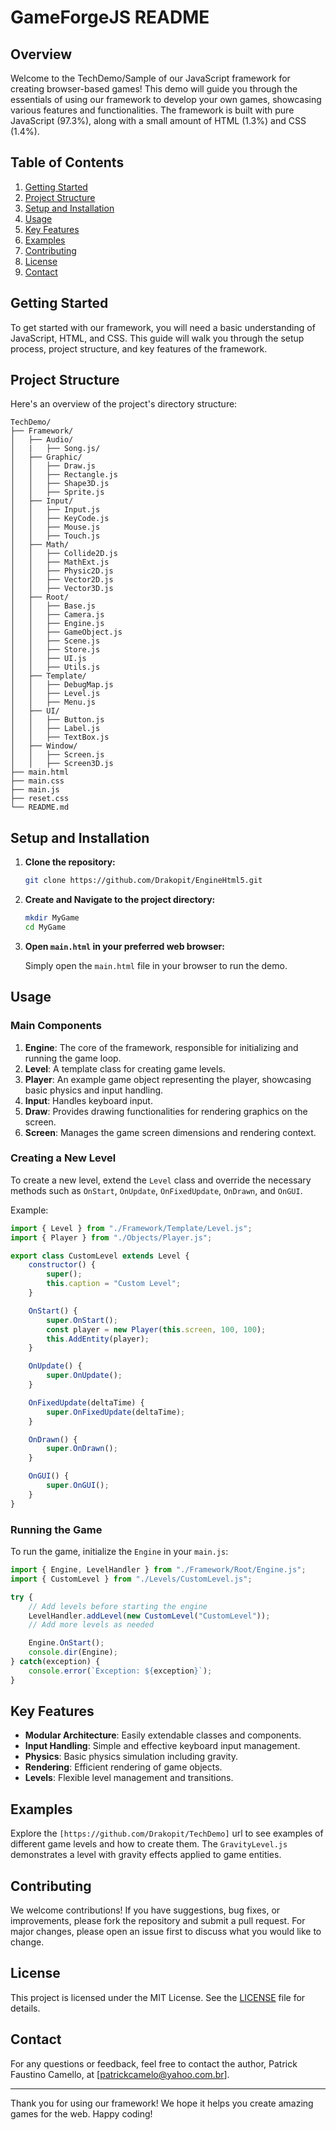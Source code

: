 # GameForgeJS README

## Overview

Welcome to the TechDemo/Sample of our JavaScript framework for creating browser-based games! This demo will guide you through the essentials of using our framework to develop your own games, showcasing various features and functionalities. The framework is built with pure JavaScript (97.3%), along with a small amount of HTML (1.3%) and CSS (1.4%).

## Table of Contents

1. [Getting Started](#getting-started)
2. [Project Structure](#project-structure)
3. [Setup and Installation](#setup-and-installation)
4. [Usage](#usage)
5. [Key Features](#key-features)
6. [Examples](#examples)
7. [Contributing](#contributing)
8. [License](#license)
9. [Contact](#contact)

## Getting Started

To get started with our framework, you will need a basic understanding of JavaScript, HTML, and CSS. This guide will walk you through the setup process, project structure, and key features of the framework.

## Project Structure

Here's an overview of the project's directory structure:

```
TechDemo/
├── Framework/
│   ├── Audio/
│   |   ├── Song.js/
│   ├── Graphic/
│   │   ├── Draw.js
│   │   ├── Rectangle.js
│   │   ├── Shape3D.js
│   │   ├── Sprite.js
│   ├── Input/
│   │   ├── Input.js
│   │   ├── KeyCode.js
│   │   ├── Mouse.js
│   │   ├── Touch.js
│   ├── Math/
│   │   ├── Collide2D.js
│   │   ├── MathExt.js
│   │   ├── Physic2D.js
│   │   ├── Vector2D.js
│   │   ├── Vector3D.js
│   ├── Root/
│   │   ├── Base.js
│   │   ├── Camera.js
│   │   ├── Engine.js
│   │   ├── GameObject.js
│   │   ├── Scene.js
│   │   ├── Store.js
│   │   ├── UI.js
│   │   ├── Utils.js
│   ├── Template/
│   │   ├── DebugMap.js
│   │   ├── Level.js
│   │   ├── Menu.js
│   ├── UI/
│   │   ├── Button.js
│   │   ├── Label.js
│   │   ├── TextBox.js
│   ├── Window/
│   │   ├── Screen.js
│   │   ├── Screen3D.js
├── main.html
├── main.css
├── main.js
├── reset.css
└── README.md
```

## Setup and Installation

1. **Clone the repository:**

   ```sh
   git clone https://github.com/Drakopit/EngineHtml5.git
   ```

2. **Create and Navigate to the project directory:**

   ```sh
   mkdir MyGame
   cd MyGame
   ```

3. **Open `main.html` in your preferred web browser:**

   Simply open the `main.html` file in your browser to run the demo.

## Usage

### Main Components

1. **Engine**: The core of the framework, responsible for initializing and running the game loop.
2. **Level**: A template class for creating game levels.
3. **Player**: An example game object representing the player, showcasing basic physics and input handling.
4. **Input**: Handles keyboard input.
5. **Draw**: Provides drawing functionalities for rendering graphics on the screen.
6. **Screen**: Manages the game screen dimensions and rendering context.

### Creating a New Level

To create a new level, extend the `Level` class and override the necessary methods such as `OnStart`, `OnUpdate`, `OnFixedUpdate`, `OnDrawn`, and `OnGUI`.

Example:

```javascript
import { Level } from "./Framework/Template/Level.js";
import { Player } from "./Objects/Player.js";

export class CustomLevel extends Level {
    constructor() {
        super();
        this.caption = "Custom Level";
    }

    OnStart() {
        super.OnStart();
        const player = new Player(this.screen, 100, 100);
        this.AddEntity(player);
    }

    OnUpdate() {
        super.OnUpdate();
    }

    OnFixedUpdate(deltaTime) {
        super.OnFixedUpdate(deltaTime);
    }

    OnDrawn() {
        super.OnDrawn();
    }

    OnGUI() {
        super.OnGUI();
    }
}
```

### Running the Game

To run the game, initialize the `Engine` in your `main.js`:

```javascript
import { Engine, LevelHandler } from "./Framework/Root/Engine.js";
import { CustomLevel } from "./Levels/CustomLevel.js";

try {
    // Add levels before starting the engine
    LevelHandler.addLevel(new CustomLevel("CustomLevel"));
    // Add more levels as needed

    Engine.OnStart();
    console.dir(Engine);
} catch(exception) {
    console.error(`Exception: ${exception}`);
}
```

## Key Features

- **Modular Architecture**: Easily extendable classes and components.
- **Input Handling**: Simple and effective keyboard input management.
- **Physics**: Basic physics simulation including gravity.
- **Rendering**: Efficient rendering of game objects.
- **Levels**: Flexible level management and transitions.

## Examples

Explore the `[https://github.com/Drakopit/TechDemo]` url to see examples of different game levels and how to create them. The `GravityLevel.js` demonstrates a level with gravity effects applied to game entities.

## Contributing

We welcome contributions! If you have suggestions, bug fixes, or improvements, please fork the repository and submit a pull request. For major changes, please open an issue first to discuss what you would like to change.

## License

This project is licensed under the MIT License. See the [LICENSE](LICENSE) file for details.

## Contact

For any questions or feedback, feel free to contact the author, Patrick Faustino Camello, at [patrickcamelo@yahoo.com.br].

---

Thank you for using our framework! We hope it helps you create amazing games for the web. Happy coding!
